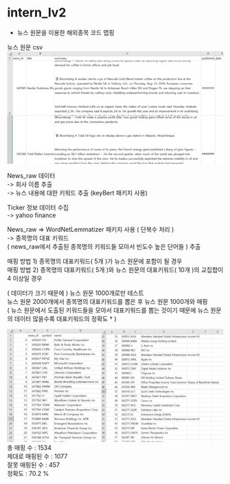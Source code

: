 # intern_lv2

- 뉴스 원문을 이용한 해외종목 코드 맵핑

뉴스 원문 csv
![img.png](img.png)

News_raw 데이터  
-> 회사 이름 추출  
-> 뉴스 내용에 대한 키워드 추출 (keyBert 패키지 사용)

Ticker 정보 데이터 수집  
-> yahoo finance

News_raw => WordNetLemmatizer 패키지 사용 ( 단복수 처리 )  
-> 종목명의 대표 키워드  
( news_raw에서 추출된 종목명의 키워드들 모아서 빈도수 높은 단어들 ) 추출

매핑 방법 1) 종목명의 대표키워드( 5개 )가 뉴스 원문에 포함이 될 경우  
매핑 방법 2) 종목명의 대표키워드( 5개 )와 뉴스 원문의 대표키워드( 10개 )의 교집합이 4 이상일 경우

( 데이터가 크기 때문에 ) 뉴스 원문 1000개로만 테스트  
뉴스 원문 2000개에서 종목명의 대표키워드를 뽑은 후 뉴스 원문 1000개와 매핑  
( 뉴스 원문에서 도출된 키워드들을 모아서 대표키워드를 뽑는 것이기 때문에 뉴스 원문의 데이터 많을수록 대표키워드의 정확도 † )

![img_1.png](img_1.png)
총 매핑 수 : 1534  
제대로 매핑된 수 : 1077  
잘못 매핑된 수 : 457  
정확도 : 70.2 % 
